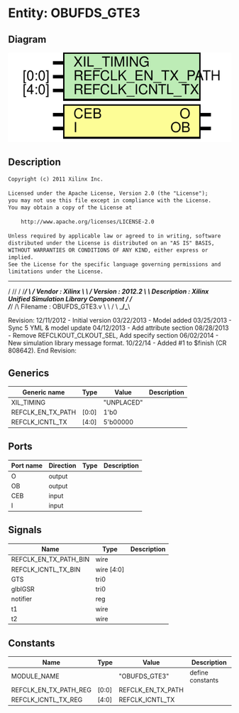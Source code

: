 # Entity: OBUFDS_GTE3

## Diagram

![Diagram](OBUFDS_GTE3.svg "Diagram")
## Description

    Copyright (c) 2011 Xilinx Inc.
 
    Licensed under the Apache License, Version 2.0 (the "License");
    you may not use this file except in compliance with the License.
    You may obtain a copy of the License at
 
        http://www.apache.org/licenses/LICENSE-2.0
 
    Unless required by applicable law or agreed to in writing, software
    distributed under the License is distributed on an "AS IS" BASIS,
    WITHOUT WARRANTIES OR CONDITIONS OF ANY KIND, either express or implied.
    See the License for the specific language governing permissions and
    limitations under the License.
   ____   ___
  /   /\/   / 
 /___/  \  /     Vendor      : Xilinx 
 \   \   \/      Version     : 2012.2
  \   \          Description : Xilinx Unified Simulation Library Component
  /   /                        
 /___/   /\      Filename    : OBUFDS_GTE3.v
 \   \  /  \ 
  \___\/\___\                    
                                 
  Revision:
  12/11/2012 - Initial version
  03/22/2013 - Model added
  03/25/2013 - Sync 5 YML & model update
  04/12/2013 - Add attribute section
  08/28/2013 - Remove REFCLKOUT_CLKOUT_SEL, Add specify section
  06/02/2014 - New simulation library message format.
    10/22/14 - Added #1 to $finish (CR 808642).
 End Revision:
 
## Generics

| Generic name      | Type  | Value      | Description |
| ----------------- | ----- | ---------- | ----------- |
| XIL_TIMING        |       | "UNPLACED" |             |
| REFCLK_EN_TX_PATH | [0:0] | 1'b0       |             |
| REFCLK_ICNTL_TX   | [4:0] | 5'b00000   |             |
## Ports

| Port name | Direction | Type | Description |
| --------- | --------- | ---- | ----------- |
| O         | output    |      |             |
| OB        | output    |      |             |
| CEB       | input     |      |             |
| I         | input     |      |             |
## Signals

| Name                  | Type       | Description |
| --------------------- | ---------- | ----------- |
| REFCLK_EN_TX_PATH_BIN | wire       |             |
| REFCLK_ICNTL_TX_BIN   | wire [4:0] |             |
| GTS                   | tri0       |             |
| glblGSR               | tri0       |             |
| notifier              | reg        |             |
| t1                    | wire       |             |
| t2                    | wire       |             |
## Constants

| Name                  | Type  | Value             | Description       |
| --------------------- | ----- | ----------------- | ----------------- |
| MODULE_NAME           |       | "OBUFDS_GTE3"     | define constants  |
| REFCLK_EN_TX_PATH_REG | [0:0] | REFCLK_EN_TX_PATH |                   |
| REFCLK_ICNTL_TX_REG   | [4:0] | REFCLK_ICNTL_TX   |                   |
